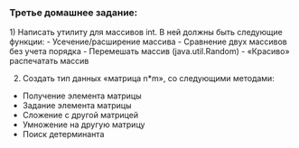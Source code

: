 <h3>Третье домашнее задание:</h3>
1) Написать утилиту для массивов int. В ней должны быть следующие функции:
- Усечение/расширение массива
- Сравнение двух массивов без учета порядка
- Перемешать массив (java.util.Random)
- «Красиво» распечатать массив

2) Создать тип данных «матрица n*m», со следующими методами:
- Получение элемента матрицы
- Задание элемента матрицы
- Сложение с другой матрицей
- Умножение на другую матрицу
- Поиск детерминанта
